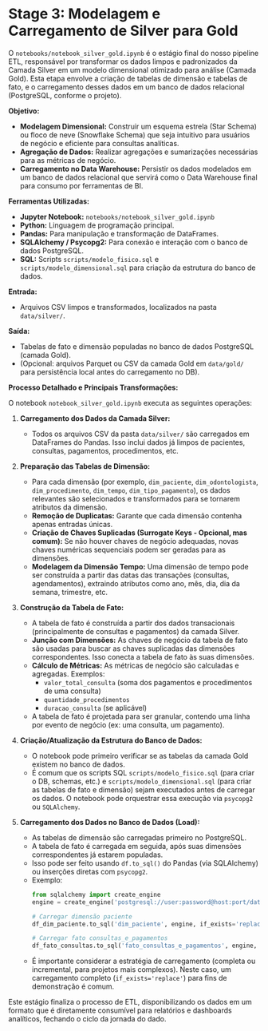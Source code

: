 # Stage 3: Modelagem e Carregamento de Silver para Gold

O `notebooks/notebook_silver_gold.ipynb` é o estágio final do nosso pipeline ETL, responsável por transformar os dados limpos e padronizados da Camada Silver em um modelo dimensional otimizado para análise (Camada Gold). Esta etapa envolve a criação de tabelas de dimensão e tabelas de fato, e o carregamento desses dados em um banco de dados relacional (PostgreSQL, conforme o projeto).

**Objetivo:**

* **Modelagem Dimensional:** Construir um esquema estrela (Star Schema) ou floco de neve (Snowflake Schema) que seja intuitivo para usuários de negócio e eficiente para consultas analíticas.
* **Agregação de Dados:** Realizar agregações e sumarizações necessárias para as métricas de negócio.
* **Carregamento no Data Warehouse:** Persistir os dados modelados em um banco de dados relacional que servirá como o Data Warehouse final para consumo por ferramentas de BI.

**Ferramentas Utilizadas:**

* **Jupyter Notebook:** `notebooks/notebook_silver_gold.ipynb`
* **Python:** Linguagem de programação principal.
* **Pandas:** Para manipulação e transformação de DataFrames.
* **SQLAlchemy / Psycopg2:** Para conexão e interação com o banco de dados PostgreSQL.
* **SQL:** Scripts `scripts/modelo_fisico.sql` e `scripts/modelo_dimensional.sql` para criação da estrutura do banco de dados.

**Entrada:**

* Arquivos CSV limpos e transformados, localizados na pasta `data/silver/`.

**Saída:**

* Tabelas de fato e dimensão populadas no banco de dados PostgreSQL (camada Gold).
* (Opcional: arquivos Parquet ou CSV da camada Gold em `data/gold/` para persistência local antes do carregamento no DB).

**Processo Detalhado e Principais Transformações:**

O notebook `notebook_silver_gold.ipynb` executa as seguintes operações:

1.  **Carregamento dos Dados da Camada Silver:**
    * Todos os arquivos CSV da pasta `data/silver/` são carregados em DataFrames do Pandas. Isso inclui dados já limpos de pacientes, consultas, pagamentos, procedimentos, etc.

2.  **Preparação das Tabelas de Dimensão:**
    * Para cada dimensão (por exemplo, `dim_paciente`, `dim_odontologista`, `dim_procedimento`, `dim_tempo`, `dim_tipo_pagamento`), os dados relevantes são selecionados e transformados para se tornarem atributos da dimensão.
    * **Remoção de Duplicatas:** Garante que cada dimensão contenha apenas entradas únicas.
    * **Criação de Chaves Suplicadas (Surrogate Keys - Opcional, mas comum):** Se não houver chaves de negócio adequadas, novas chaves numéricas sequenciais podem ser geradas para as dimensões.
    * **Modelagem da Dimensão Tempo:** Uma dimensão de tempo pode ser construída a partir das datas das transações (consultas, agendamentos), extraindo atributos como ano, mês, dia, dia da semana, trimestre, etc.

3.  **Construção da Tabela de Fato:**
    * A tabela de fato é construída a partir dos dados transacionais (principalmente de consultas e pagamentos) da camada Silver.
    * **Junção com Dimensões:** As chaves de negócio da tabela de fato são usadas para buscar as chaves suplicadas das dimensões correspondentes. Isso conecta a tabela de fato às suas dimensões.
    * **Cálculo de Métricas:** As métricas de negócio são calculadas e agregadas. Exemplos:
        * `valor_total_consulta` (soma dos pagamentos e procedimentos de uma consulta)
        * `quantidade_procedimentos`
        * `duracao_consulta` (se aplicável)
    * A tabela de fato é projetada para ser granular, contendo uma linha por evento de negócio (ex: uma consulta, um pagamento).

4.  **Criação/Atualização da Estrutura do Banco de Dados:**
    * O notebook pode primeiro verificar se as tabelas da camada Gold existem no banco de dados.
    * É comum que os scripts SQL `scripts/modelo_fisico.sql` (para criar o DB, schemas, etc.) e `scripts/modelo_dimensional.sql` (para criar as tabelas de fato e dimensão) sejam executados antes de carregar os dados. O notebook pode orquestrar essa execução via `psycopg2` ou `SQLAlchemy`.

5.  **Carregamento dos Dados no Banco de Dados (Load):**
    * As tabelas de dimensão são carregadas primeiro no PostgreSQL.
    * A tabela de fato é carregada em seguida, após suas dimensões correspondentes já estarem populadas.
    * Isso pode ser feito usando `df.to_sql()` do Pandas (via SQLAlchemy) ou inserções diretas com `psycopg2`.
    * Exemplo:
        ```python
        from sqlalchemy import create_engine
        engine = create_engine('postgresql://user:password@host:port/database') # Ajustar credenciais

        # Carregar dimensão paciente
        df_dim_paciente.to_sql('dim_paciente', engine, if_exists='replace', index=False)

        # Carregar fato consultas_e_pagamentos
        df_fato_consultas.to_sql('fato_consultas_e_pagamentos', engine, if_exists='replace', index=False)
        ```
    * É importante considerar a estratégia de carregamento (completa ou incremental, para projetos mais complexos). Neste caso, um carregamento completo (`if_exists='replace'`) para fins de demonstração é comum.

Este estágio finaliza o processo de ETL, disponibilizando os dados em um formato que é diretamente consumível para relatórios e dashboards analíticos, fechando o ciclo da jornada do dado.